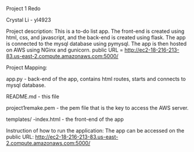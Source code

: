Project 1 Redo 

Crystal Li - yl4923

Project description: This is a to-do list app. The front-end is created using html, css, and javascript, and the back-end is created using flask. The app is connected to the mysql database using pymysql. The app is then hosted on AWS using NGinx and gunicorn.
public URL = http://ec2-18-216-213-83.us-east-2.compute.amazonaws.com:5000/

Project Mapping:

app.py - back-end of the app, contains html routes, starts and connects to mysql database. 


README.md - this file

project1remake.pem - the pem file that is the key to access the AWS server.


templates/
-index.html - the front-end of the app
        

      
Instruction of how to run the application:
The app can be accessed on the public URL: http://ec2-18-216-213-83.us-east-2.compute.amazonaws.com:5000/
